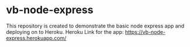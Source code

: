 # vb-node-express
This repository is created to demonstrate the basic node express app and deploying on to Heroku.
Heroku Link for the app: https://vb-node-express.herokuapp.com/
